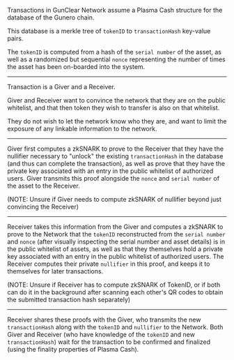 Transactions in GunClear Network assume a Plasma Cash structure for the database of the Gunero chain.

This database is a merkle tree of `tokenID` to `transactionHash` key-value pairs.

The `tokenID` is computed from a hash of the `serial number` of the asset,
as well as a randomized but sequential `nonce` representing the number of times
the asset has been on-boarded into the system.

---

Transaction is a Giver and a Receiver.

Giver and Receiver want to convince the network that they are on the public whitelist,
and that then token they wish to transfer is also on that whitelist.

They do not wish to let the network know who they are,
and want to limit the exposure of any linkable information to the network.

---

Giver first computes a zkSNARK to prove to the Receiver that they have the nullifier necessary
to "unlock" the existing `transactionHash` in the database (and thus can complete the transaction),
as well as prove that they have the private key associated with an entry in the
public whitelist of authorized users.
Giver transmits this proof alongside the `nonce` and `serial number` of the asset
to the Receiver.

(NOTE: Unsure if Giver needs to compute zkSNARK of nullifier beyond just convincing the Receiver)

---

Receiver takes this information from the Giver and computes a zkSNARK to prove to the Network that
the `tokenID` reconstructed from the `serial number` and `nonce`
(after visually inspecting the serial number and asset details) is in the public whitelist of assets,
as well as that they themselves hold a private key associated with an entry in the public whitelist
of authorized users.
The Receiver computes their private `nullifier` in this proof,
and keeps it to themselves for later transactions.

(NOTE: Unsure if Receiver has to compute zkSNARK of TokenID,
or if both can do it in the background after scanning each other's QR codes to obtain the
submitted transaction hash separately)

---

Receiver shares these proofs with the Giver, who transmits the new `transactionHash` along
with the `tokenID` and `nullifier` to the Network.
Both Giver and Receiver (who have knowledge of the `tokenID` and new `transactionHash`) wait
for the transaction to be confirmed and finalized (using the finality properties of Plasma Cash).

